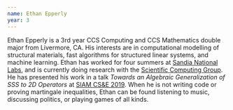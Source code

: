 ```yaml
---
name: Ethan Epperly
year: 3
---
```


Ethan Epperly is a 3rd year CCS Computing and CCS Mathematics double major from Livermore, CA.  His interests are in computational modelling of structural materials, fast algorithms for structured linear systems, and machine learning. Ethan has worked for four summers at [Sandia National Labs](http://www.sandia.gov), and is currently doing research with the [Scientific Computing Group](http://scg.ece.ucsb.edu). He has presented his work in a talk *Towards an Algebraic Generalization of SSS to 2D Operators* at [SIAM CS&E 2019](http://scg.ece.ucsb.edu/). When he is not writing code or proving martingale inequalities, Ethan can be found listening to music, discussing politics, or playing games of all kinds.

